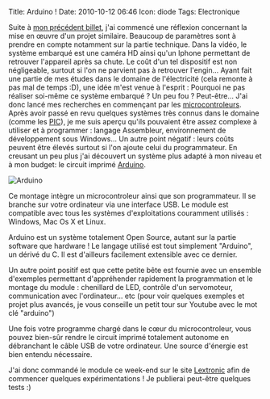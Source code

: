 Title: Arduino !
Date: 2010-10-12 06:46
Icon: diode
Tags: Electronique

Suite à [mon précédent billet](http://www.skitoo.net/vaisseau-spatial-fait-maison.html), j'ai commencé une réflexion concernant
la mise en œuvre d'un projet similaire. Beaucoup de paramètres sont à
prendre en compte notamment sur la partie technique. Dans la vidéo, le
système embarqué est une caméra HD ainsi qu'un Iphone permettant de
retrouver l'appareil après sa chute. Le coût d'un tel dispositif est non
négligeable, surtout si l'on ne parvient pas à retrouver l'engin...
Ayant fait une partie de mes études dans le domaine de l'électricité
(cela remonte à pas mal de temps :D), une idée m'est venue à l'esprit : Pourquoi ne pas réaliser soi-même ce système embarqué ? Un peu fou ? Peut-être...
J'ai donc lancé mes recherches en commençant par les [microcontroleurs](http://fr.wikipedia.org/wiki/Microcontroleur). Après
avoir passé en revu quelques systèmes très connus dans le domaine (comme
les [PIC](http://fr.wikipedia.org/wiki/Microcontrôleur_PIC)), je me suis aperçu qu'ils pouvaient être assez complexe à
utiliser et à programmer : langage Assembleur, environnement de
développement sous Windows... Un autre point négatif : leurs coûts peuvent être élevés surtout si l'on
ajoute celui du programmateur. En creusant un peu plus j'ai
découvert un système plus adapté à mon niveau et à mon budget: le
circuit imprimé [Arduino](http://arduino.cc/).

![Arduino](|filename|/images/arduino_uno_test.jpg)

Ce montage intègre un microcontroleur ainsi que son programmateur. Il se
branche sur votre ordinateur via une interface USB. Le module est
compatible avec tous les systèmes d'exploitations couramment utilisés :
Windows, Mac Os X et Linux.

Arduino est un système totalement Open Source, autant sur la partie
software que hardware ! Le langage utilisé est tout simplement
"Arduino", un dérivé du C. Il est d'ailleurs facilement extensible avec
ce dernier.

Un autre point positif est que cette petite bête est fournie avec un
ensemble d'exemples permettant d'appréhender rapidement la programmation
et le montage du module : chenillard de LED, contrôle d'un servomoteur,
communication avec l'ordinateur... etc (pour voir quelques exemples et
projet plus avancés, je vous conseille un petit tour sur Youtube avec le
mot clé "arduino")

Une fois votre programme chargé dans le cœur du microcontroleur, vous
pouvez bien-sûr rendre le circuit imprimé totalement autonome en
débranchant le câble USB de votre ordinateur. Une source d'énergie est
bien entendu nécessaire.

J'ai donc commandé le module ce week-end sur le site [Lextronic](http://lextronic.fr/) afin
de commencer quelques expérimentations ! Je publierai peut-être quelques
tests :)
